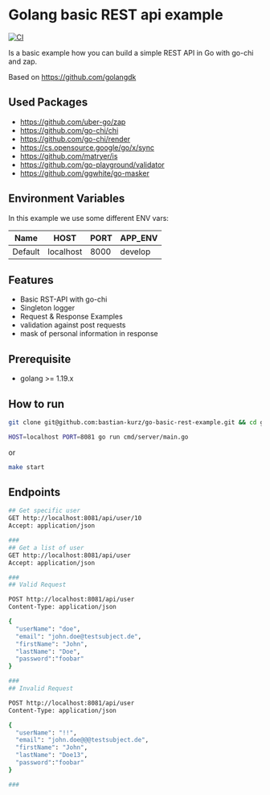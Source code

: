 # Golang basic REST api example
[![CI](https://github.com/bastian-kurz/go-basic-rest-example/actions/workflows/ci.yml/badge.svg)](https://github.com/bastian-kurz/go-basic-rest-example/actions/workflows/ci.yml)

Is a basic example how you can build a simple REST API in Go with go-chi and zap.

Based on https://github.com/golangdk

## Used Packages

- https://github.com/uber-go/zap
- https://github.com/go-chi/chi
- https://github.com/go-chi/render
- https://cs.opensource.google/go/x/sync
- https://github.com/matryer/is
- https://github.com/go-playground/validator
- https://github.com/ggwhite/go-masker

## Environment Variables
In this example we use some different ENV vars:

| Name     | HOST | PORT | APP_ENV |
|----------|------|------|------|
|  Default | localhost | 8000 | develop |


## Features

- Basic RST-API with go-chi
- Singleton logger
- Request & Response Examples
- validation against post requests
- mask of personal information in response

## Prerequisite

- golang >= 1.19.x

## How to run
```bash
git clone git@github.com:bastian-kurz/go-basic-rest-example.git && cd go-basic-rest-example
```
```bash
HOST=localhost PORT=8081 go run cmd/server/main.go
```
or
```bash
make start
```

## Endpoints
```bash
## Get specific user
GET http://localhost:8081/api/user/10
Accept: application/json

###
## Get a list of user
GET http://localhost:8081/api/user
Accept: application/json

###
## Valid Request

POST http://localhost:8081/api/user
Content-Type: application/json

{
  "userName": "doe",
  "email": "john.doe@testsubject.de",
  "firstName": "John",
  "lastName": "Doe",
  "password":"foobar"
}

###
## Invalid Request

POST http://localhost:8081/api/user
Content-Type: application/json

{
  "userName": "!!",
  "email": "john.doe@@@testsubject.de",
  "firstName": "John",
  "lastName": "Doe13",
  "password":"foobar"
}

###
```